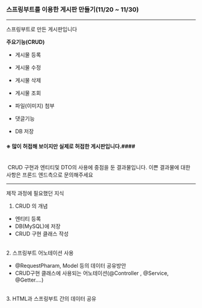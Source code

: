 ### 스프링부트를 이용한 게시판 만들기(11/20 ~ 11/30)

---

스프링부트로 만든 게시판입니다

__주요기능(CRUD)__
- 게시물 등록
- 게시물 수정
- 게시물 삭제
- 게시물 조회

- 파일(이미지) 첨부
- 댓글기능
- DB 저장


#### ※ 많이 허접해 보이지만 실제로 허접한 게시판입니다.####

<br> &nbsp;CRUD 구현과 엔티티및 DTO의 사용에 중점을 둔 결과물입니다.
이쁜 결과물에 대한 사항은 프론드 엔드측으로 문의해주세요


----
제작 과정에 필요했던 지식

1. CRUD 의 개념

 - 엔티티 등록
 - DB(MySQL)에 저장
 - CRUD 구현 클래스 작성

<br>2. 스프링부트 어노테이션 사용
  - @RequestPharam, Model 등의 데이터 공유방안
  - CRUD구현 클래스에 사용되는 어노테이션(@Controller , @Service, @Getter....)

<br> 3. HTML과 스프링부트 간의 데이터 공유
